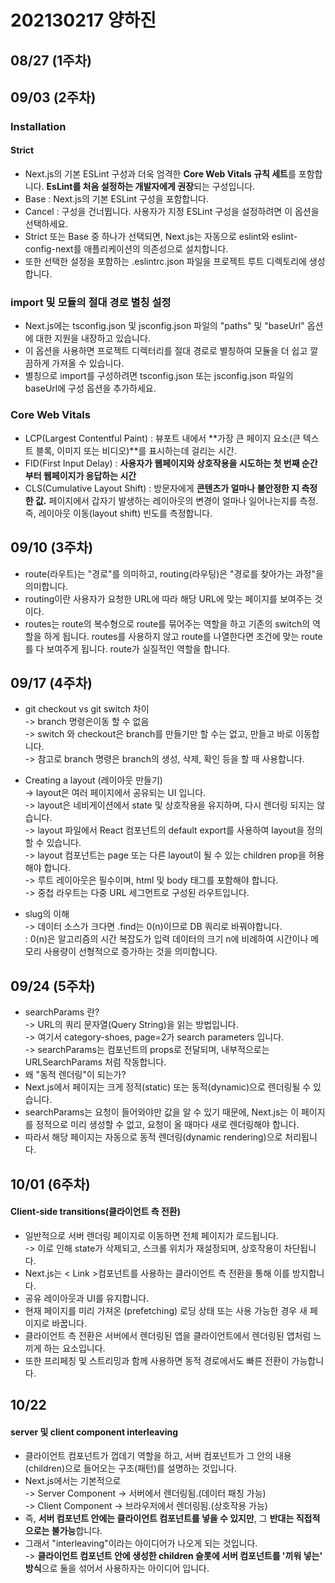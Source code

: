 # 202130217 양하진
## 08/27 (1주차)       

## 09/03 (2주차)  

### Installation     
#### Strict    
- Next.js의 기본 ESLint 구성과 더욱 엄격한 **Core Web Vitals 규칙 세트**를 포함합니다. **EsLint를 처음 설정하는 개발자에게 권장**되는 구성입니다.
- Base : Next.js의 기본 ESLint 구성을 포함합니다.
- Cancel : 구성을 건너뜁니다. 사용자가 지정 ESLint 구성을 설정하려면 이 옵션을 선택하세요.
- Strict 또는 Base 중 하나가 선택되면, Next.js는 자동으로 eslint와 eslint-config-next를 애플리케이션의 의존성으로 설치합니다.
- 또한 선택한 설정을 포함하는 .eslintrc.json 파일을 프로젝트 루트 디렉토리에 생성합니다.     
### import 및 모듈의 절대 경로 별칭 설정
- Next.js에는 tsconfig.json 및 jsconfig.json 파일의 "paths" 및 "baseUrl" 옵션에 대한 지원을 내장하고 있습니다.
- 이 옵션을 사용하면 프로젝트 디렉터리를 절대 경로로 별칭하여 모듈을 더 쉽고 깔끔하게 가져올 수 있습니다.
- 별칭으로 import를 구성하려면 tsconfig.json 또는 jsconfig.json 파일의 baseUrl에 구성 옵션을 추가하세요.    
### Core Web Vitals
- LCP(Largest Contentful Paint) : 뷰포트 내에서 **가장 큰 페이지 요소(큰 텍스트 블록, 이미지 또는 비디오)**를 표시하는데 걸리는 시간.
- FID(First Input Delay) : **사용자가 웹페이지와 상호작용을 시도하는 첫 번째 순간부터 웹페이지가 응답하는 시간**
- CLS(Cumulative Layout Shift) : 방문자에게 **콘텐츠가 얼마나 불안정한 지 측정한 값.** 페이지에서 갑자기 발생하는 레이아웃의 변경이 얼마나 일어나는지를 측정. 즉, 레이아웃 이동(layout shift) 빈도를 측정합니다. 

## 09/10 (3주차)      
- route(라우트)는 "경로"를 의미하고, routing(라우팅)은 "경로를 찾아가는 과정"을 의미합니다.
- routing이란 사용자가 요청한 URL에 따라 해당 URL에 맞는 페이지를 보여주는 것이다. 
- routes는 route의 복수형으로 route를 묶어주는 역할을 하고 기존의 switch의 역할을 하게 됩니다. routes를 사용하지 않고 route를 나열한다면 조건에 맞는 route를 다 보여주게 됩니다. route가 실질적인 역할을 합니다.

## 09/17 (4주차)
- git checkout vs git switch 차이     
-> branch 명령은이동 할 수 없음       
-> switch 와 checkout은 branch를 만들기만 할 수는 없고, 만들고 바로 이동합니다.        
-> 참고로 branch 명령은 branch의 생성, 삭제, 확인 등을 할 때 사용합니다.

- Creating a layout (레이아웃 만들기)        
-> layout은 여러 페이지에서 공유되는 UI 입니다.      
-> layout은 네비게이션에서 state 및 상호작용을 유지하며, 다시 렌더링 되지는 않습니다.      
-> layout 파일에서 React 컴포넌트의 default export를 사용하여 layout을 정의할 수 있습니다.      
-> layout 컴포넌트는 page 또는 다른 layout이 될 수 있는 children prop을 허용해야 합니다.       
-> 루트 레이아웃은 필수이며, html 및 body 태그를 포함해야 합니다.      
-> 중첩 라우트는 다중 URL 세그먼트로 구성된 라우트입니다.    

- slug의 이해      
-> 데이터 소스가 크다면 .find는 0(n)이므로 DB 쿼리로 바꿔야합니다.       
: 0(n)은 알고리즘의 시간 복잡도가 입력 데이터의 크기 n에 비례하여 시간이나 메모리 사용량이 선형적으로 증가하는 것을 의미합니다.

## 09/24 (5주차)
- searchParams 란?     
-> URL의 쿼리 문자열(Query String)을 읽는 방법입니다.     
-> 여기서 category-shoes, page=2가 search parameters 입니다.     
-> searchParams는 컴포넌트의 props로 전달되며, 내부적으로는 URLSearchParams 처럼 작동합니다.
- 왜 "동적 렌더링"이 되는가?     
- Next.js에서 페이지는 크게 정적(static) 또는 동적(dynamic)으로 렌더링될 수 있습니다.
- searchParams는 요청이 들어와야만 값을 알 수 있기 때문에, Next.js는 이 페이지를 정적으로 미리 생성할 수 없고, 요청이 올 때마다 새로 렌더링해야 합니다.
- 따라서 해당 페이지는 자동으로 동적 렌더링(dynamic rendering)으로 처리됩니다.

## 10/01 (6주차)
#### Client-side transitions(클라이언트 측 전환)      
- 일반적으로 서버 렌더링 페이지로 이동하면 전체 페이지가 로드됩니다.        
-> 이로 인해 state가 삭제되고, 스크롤 위치가 재설정되며, 상호작용이 차단됩니다.
- Next.js는 < Link >컴포넌트를 사용하는 클라이언트 측 전환을 통해 이를 방지합니다.
- 공유 레이아웃과 UI를 유지합니다.
- 현재 페이지를 미리 가져온 (prefetching) 로딩 상태 또는 사용 가능한 경우 새 페이지로 바꿉니다.
- 클라이언트 측 전환은 서버에서 렌더링된 앱을 클라이언트에서 렌더링된 앱처럼 느끼게 하는 요소입니다.
- 또한 프리페칭 및 스트리밍과 함께 사용하면 동적 경로에서도 빠른 전환이 가능합니다.

## 10/22 
#### server 및 client component interleaving
- 클라이언트 컴포넌트가 껍데기 역할을 하고, 서버 컴포넌트가 그 안의 내용(children)으로 들어오는 구조(패턴)를 설명하는 것입니다.
- Next.js에서는 기본적으로      
-> Server Component -> 서버에서 렌더링됨.(데이터 패칭 가능)        
-> Client Component -> 브라우저에서 렌더링됨.(상호작용 가능)
- 즉, **서버 컴포넌트 안에는 클라이언트 컴포넌트를 넣을 수 있지만**, 그 **반대는 직접적으로는 불가능**합니다.
- 그래서 "interleaving"이라는 아이디어가 나오게 되는 것입니다.       
-> **클라이언트 컴포넌트 안에 생성한 children 슬롯에 서버 컴포넌트를 '끼워 넣는' 방식**으로 둘을 섞어서 사용하자는 아이디어 입니다.

